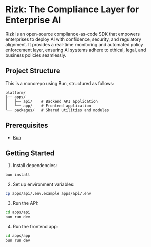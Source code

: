 # Rizk: The Compliance Layer for Enterprise AI

Rizk is an open-source compliance-as-code SDK that empowers enterprises to deploy AI with confidence, security, and regulatory alignment. It provides a real-time monitoring and automated policy enforcement layer, ensuring AI systems adhere to ethical, legal, and business policies seamlessly.

## Project Structure

This is a monorepo using Bun, structured as follows:

```
platform/
├── apps/
│   ├── api/    # Backend API application
│   └── app/    # Frontend application
└── packages/   # Shared utilities and modules
```

## Prerequisites

- [Bun](https://bun.sh)

## Getting Started

1. Install dependencies:
```bash
bun install
```

2. Set up environment variables:
```bash
cp apps/api/.env.example apps/api/.env
```

3. Run the API:
```bash
cd apps/api
bun run dev
```

4. Run the frontend app:
```bash
cd apps/app
bun run dev
```